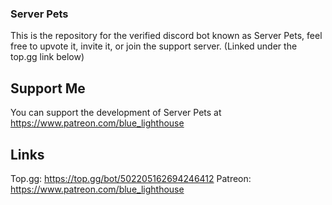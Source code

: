 ### Server Pets

This is the repository for the verified discord bot known as Server Pets, feel free to upvote it, invite it, or join the support server. (Linked under the top.gg link below)

## Support Me
You can support the development of Server Pets at https://www.patreon.com/blue_lighthouse

## Links

Top.gg: https://top.gg/bot/502205162694246412
Patreon: https://www.patreon.com/blue_lighthouse
